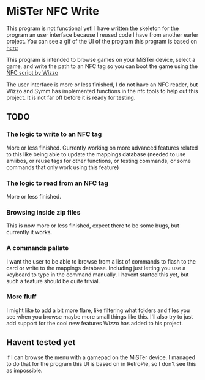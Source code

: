 # MiSTer NFC Write

This program is not functional yet! I have written the skeleton for the program
an user interface because I reused code I have from another earler project.
You can see a gif of the UI of the program this program is based on [here](https://github.com/sigboe/pie-galaxy/)

This program is intended to browse games on your MiSTer device,
select a game, and write the path to an NFC tag
so you can boot the game using the [NFC script by Wizzo](https://github.com/wizzomafizzo/mrext/blob/main/docs/nfc.md)

The user interface is more or less finished, I do not have an NFC reader,
but Wizzo and Symm has implemented functions in the nfc tools to help out
this project. It is not far off before it is ready for testing.

## TODO

### The logic to write to an NFC tag

More or less finished. Currently working on more advanced features related to this
like being able to update the mappings database (needed to use amiibos, or reuse
tags for other functions, or testing commands, or some commands that only work
using this feature)

### The logic to read from an NFC tag

More or less finished.

### Browsing inside zip files

This is now more or less finished,
expect there to be some bugs, but currently it works.

### A commands pallate

I want the user to be able to browse from a list of commands to flash to the card
or write to the mappings database. Including just letting you use a keyboard to
type in the command manually. I havent started this yet, but such a feature should
be quite trivial. 

### More fluff

I might like to add a bit more flare, like filtering what folders and files you
see when you browse maybe more small things like this.
I'll also try to just add support for the cool new features Wizzo has added to
his project.

## Havent tested yet

if I can browse the menu with a gamepad on the MiSTer device. I managed to do that
for the program this UI is based on in RetroPie, so I don't see this as impossible.
